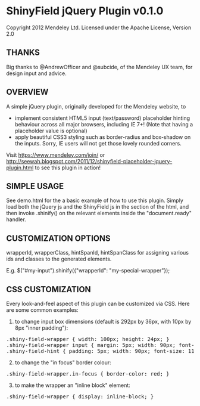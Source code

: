 ShinyField jQuery Plugin v0.1.0
===============================

Copyright 2012 Mendeley Ltd. Licensed under the Apache License, Version 2.0

THANKS
-----

Big thanks to @AndrewOfficer and @subcide, of the Mendeley UX team, for design input and advice.  

OVERVIEW
--------

A simple jQuery plugin, originally developed for the Mendeley website, to

* implement consistent HTML5 input (text/password) placeholder hinting behaviour across all major browsers, including IE 7+! (Note that having a placeholder value is optional)
* apply beautiful CSS3 styling such as border-radius and box-shadow on the inputs. Sorry, IE users will not get those lovely rounded corners.

Visit https://www.mendeley.com/join/ or http://seewah.blogspot.com/2011/12/shinyfield-placeholder-jquery-plugin.html to see this plugin in action!

SIMPLE USAGE
------------

See demo.html for the a basic example of how to use this plugin. Simply load both the jQuery js and the ShinyField js in the <head> section of the html, and then invoke .shinify() on the relevant elements inside the "document.ready" handler.

CUSTOMIZATION OPTIONS
---------------------

wrapperId, wrapperClass, hintSpanId, hintSpanClass for assigning various ids and classes to the generated elements.

E.g. $("#my-input").shinify({"wrapperId": "my-special-wrapper"});

CSS CUSTOMIZATION
-----------------

Every look-and-feel aspect of this plugin can be customized via CSS. Here are some common examples:

1) to change input box dimensions (default is 292px by 36px, with 10px by 8px "inner padding"):

<pre>
.shiny-field-wrapper { width: 100px; height: 24px; }
.shiny-field-wrapper input { margin: 5px; width: 90px; font-size: 11px; } /* note that you need to override MARGIN here */
.shiny-field-hint { padding: 5px; width: 90px; font-size: 11px; } /* note that you need to override PADDING here */
</pre>

2) to change the "in focus" border colour:

<pre>
.shiny-field-wrapper.in-focus { border-color: red; }
</pre>

3) to make the wrapper an "inline block" element:

<pre>
.shiny-field-wrapper { display: inline-block; }
</pre>